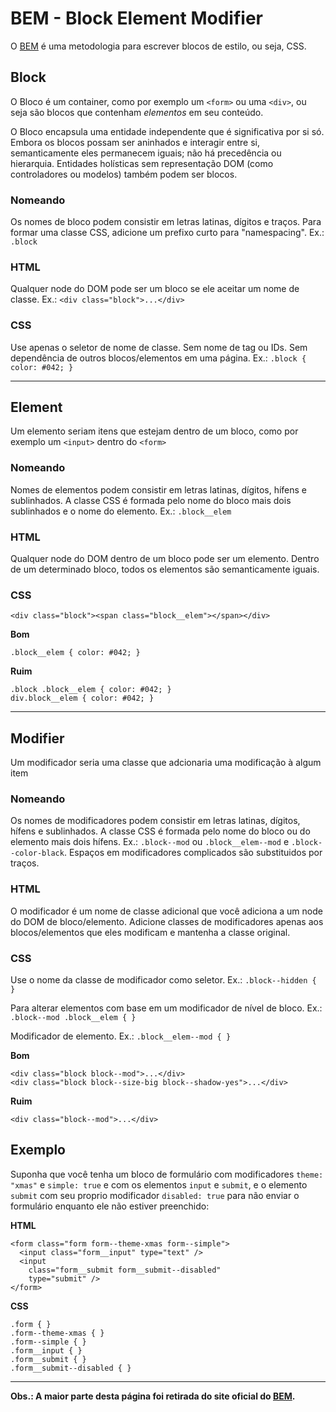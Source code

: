 # BEM - Block Element Modifier

O [BEM](https://getbem.com/) é uma metodologia para escrever blocos de estilo, ou seja, CSS.



## Block

O Bloco é um container, como por exemplo um `<form>` ou uma `<div>`, ou seja são blocos que contenham *elementos* em seu conteúdo.

O Bloco encapsula uma entidade independente que é significativa por si só. 
Embora os blocos possam ser aninhados e interagir entre si, semanticamente eles permanecem iguais; não há precedência ou hierarquia. 
Entidades holísticas sem representação DOM (como controladores ou modelos) também podem ser blocos.

### Nomeando

Os nomes de bloco podem consistir em letras latinas, dígitos e traços. 
Para formar uma classe CSS, adicione um prefixo curto para "namespacing".
Ex.: `.block`

### HTML

Qualquer node do DOM pode ser um bloco se ele aceitar um nome de classe.
Ex.: `<div class="block">...</div>`

### CSS

Use apenas o seletor de nome de classe. Sem nome de tag ou IDs. 
Sem dependência de outros blocos/elementos em uma página.
Ex.: `.block { color: #042; }`

---

## Element

Um elemento seriam itens que estejam dentro de um bloco, como por exemplo um `<input>` dentro do `<form>`

### Nomeando

Nomes de elementos podem consistir em letras latinas, dígitos, hífens e sublinhados. 
A classe CSS é formada pelo nome do bloco mais dois sublinhados e o nome do elemento.
Ex.: `.block__elem`

### HTML

Qualquer node do DOM dentro de um bloco pode ser um elemento. 
Dentro de um determinado bloco, todos os elementos são semanticamente iguais.

### CSS

`<div class="block"><span class="block__elem"></span></div>`

**Bom**
```
.block__elem { color: #042; }
```

**Ruim**
```
.block .block__elem { color: #042; }
div.block__elem { color: #042; }
```

---

## Modifier

Um modificador seria uma classe que adcionaria uma modificação à algum item

### Nomeando

Os nomes de modificadores podem consistir em letras latinas, dígitos, hífens e sublinhados. 
A classe CSS é formada pelo nome do bloco ou do elemento mais dois hífens.
Ex.: `.block--mod` ou `.block__elem--mod` e `.block--color-black`. 
Espaços em modificadores complicados são substituidos por traços.

### HTML

O modificador é um nome de classe adicional que você adiciona a um node do DOM de bloco/elemento. Adicione classes de modificadores apenas aos blocos/elementos que eles modificam e mantenha a classe original.

### CSS

Use o nome da classe de modificador como seletor.
Ex.: `.block--hidden { }`

Para alterar elementos com base em um modificador de nível de bloco.
Ex.: `.block--mod .block__elem { }`

Modificador de elemento.
Ex.: `.block__elem--mod { }`

**Bom**
```
<div class="block block--mod">...</div>
<div class="block block--size-big block--shadow-yes">...</div>
```

**Ruim**
```
<div class="block--mod">...</div>
```
## Exemplo

Suponha que você tenha um bloco de formulário com modificadores `theme: "xmas"` e `simple: true` e com os elementos `input` e `submit`, e o elemento `submit` com seu proprio modificador `disabled: true` para não enviar o formulário enquanto ele não estiver preenchido:


**HTML**
```
<form class="form form--theme-xmas form--simple">
  <input class="form__input" type="text" />
  <input
    class="form__submit form__submit--disabled"
    type="submit" />
</form>
```

**CSS**
```
.form { }
.form--theme-xmas { }
.form--simple { }
.form__input { }
.form__submit { }
.form__submit--disabled { }
```


---

**Obs.: A maior parte desta página foi retirada do site oficial do [BEM](https://getbem.com/).**